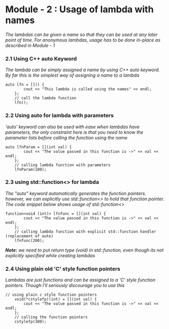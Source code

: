 # Module - 2 : Usage of lambda with names

*The lambdas can be given a name so that they can be used at any later point of time. For anonymous lambdas, usage has to be done in-place as described in Module - 1*

### 2.1 Using C++ auto Keyword

*The lambda can be simply assigned a name by using C++ auto keyword. By far this is the simplest way of assigning a name to a lambda*
```
auto lfn = []() {
		cout << "This lambda is called using the names" << endl;
	};
	// call the lambda function
	lfn();
```
### 2.2 Using auto for lambda with parameters

*'auto' keyword can also be used with ease when lambdas have parameters, the only constraint here is that you need to know the parameter lists before calling the function using the name*

```
auto lfnParam = [](int val) {
		cout << "The value passed in this function is ->" << val << endl;
	};
	// calling lambda function with parameters
	lfnParam(100);

```
### 2.3 using std::function<> for lambda
*The "auto" keyword automatically generates the function pointers. however, we can explicitly use std::function<> to hold that function pointer. The code snippet below shows usage of std::function<>*

```
function<void (int)> lfnfunc = [](int val) {
		cout << "The value passed in this function is ->" << val << endl;
	};
	// calling lambda function with explicit std::function handler (replacement of auto)
	lfnfunc(200);

```
***Note:*** *we need to put return type (void) in std::function, even though its not explicitly specified while  creating lambdas*

### 2.4 Using plain old 'C' style function pointers

*Lambdas are just functions and can be assigned to a 'C' style function pointers. Though I'll seriously discourage you to use this*

```
// using plain c style function pointers
	void(*cstylefp)(int) = [](int val) {
		cout << "The value passed in this function is ->" << val << endl;
	};
	// calling the function pointers
	cstylefp(300);

```

